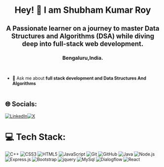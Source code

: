 <h1 align="center">Hey! 👋 I am Shubham Kumar Roy </h1>
<h2 align="center">A Passionate learner on a journey to master Data Structures and Algorithms (DSA) while diving deep into full-stack web development.</h2>
<h3 align ="center"> Bengaluru,India.</h3>

<br>

- 💬 Ask me about **full stack development and Data Structures And Algorithms**
  <br>
  <br>


## 🌐 Socials:

[![LinkedIn](https://img.shields.io/badge/LinkedIn-%230077B5.svg?logo=linkedin&logoColor=white)](https://www.linkedin.com/in/roy-shubham-a3349826b?utm_source=share&utm_campaign=share_via&utm_content=profile&utm_medium=android_app )[![X](https://img.shields.io/badge/X-black.svg?logo=X&logoColor=white)](https://x.com/RoyShubham010)

# 💻 Tech Stack:

![C++](https://img.shields.io/badge/c++-%2300599C.svg?style=for-the-badge&logo=c%2B%2B&logoColor=white) ![CSS3](https://img.shields.io/badge/css3-%231572B6.svg?style=for-the-badge&logo=css3&logoColor=white) ![HTML5](https://img.shields.io/badge/html5-%23E34F26.svg?style=for-the-badge&logo=html5&logoColor=white) ![JavaScript](https://img.shields.io/badge/javascript-%23323330.svg?style=for-the-badge&logo=javascript&logoColor=%23F7DF1E) ![Git](https://img.shields.io/badge/git-%23F05033.svg?style=for-the-badge&logo=git&logoColor=white) 
 ![GitHub](https://img.shields.io/badge/github-%23121011.svg?style=for-the-badge&logo=github&logoColor=white)  ![Java](https://img.shields.io/badge/Java-ED8B00?style=for-the-badge&logo=openjdk&logoColor=white) ![Node.js](https://img.shields.io/badge/Node.js-43853D?style=for-the-badge&logo=node.js&logoColor=white) ![Express.js](https://img.shields.io/badge/Express.js-404D59?style=for-the-badge) ![Bootstrap](https://img.shields.io/badge/Bootstrap-563D7C?style=for-the-badge&logo=bootstrap&logoColor=white) ![jquery](https://img.shields.io/badge/jQuery-0769AD?style=for-the-badge&logo=jquery&logoColor=white) ![MySql](https://img.shields.io/badge/MySQL-00000F?style=for-the-badge&logo=mysql&logoColor=white) ![Dialogflow](https://img.shields.io/badge/dialogflow-FF9800?style=for-the-badge&logo=dialogflow&logoColor=white)
 ![React](https://img.shields.io/badge/React-20232A?style=for-the-badge&logo=react&logoColor=61DAFB)
